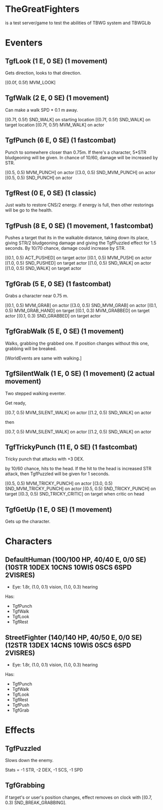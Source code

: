 # TheGreatFighters
is a test server/game to test the abilities of TBWG system and TBWGLib


# Eventers

## TgfLook (1 E, 0 SE) (1 movement)

Gets direction, looks to that direction.

[(0.0f, 0.5f) MVM_LOOK]

## TgfWalk (2 E, 0 SE) (1 movement)

Can make a walk SPD * 0.1 m away.

[(0.7f, 0.5f) SND_WALK] on starting location
[(0.7f, 0.5f) SND_WALK] on target location
[(0.7f, 0.5f) MVM_WALK] on actor

## TgfPunch (6 E, 0 SE) (1 fastcombat)

Punch to somewhere closer than 0.75m.
If there's a character, 5*STR bludgeoning will
be given. In chance of 10/60, damage will be increased
by STR.

[(0.5, 0.5) MVM_PUNCH] on actor
[(3.0, 0.5) SND_MVM_PUNCH] on actor
[(0.5, 0.5) SND_PUNCH] on actor

## TgfRest (0 E, 0 SE) (1 classic)

Just waits to restore CNS/2 energy.
if energy is full, then other restorings
will be go to the health.

## TgfPush (8 E, 0 SE) (1 movement, 1 fastcombat)

Pushes a target that its in the walkable distance,
taking down its place, giving STR/2 bludgeoning
damage and giving the TgfPuzzled effect for 1.5 seconds.
By 10/70 chance, damage could increase by STR.

[(0.1, 0.5) ACT_PUSHED] on target actor
[(0.1, 0.5) MVM_PUSH] on actor
[(1.0, 0.5) SND_PUSHED] on target actor
[(1.0, 0.5) SND_WALK] on actor
[(1.0, 0.5) SND_WALK] on target actor

## TgfGrab (5 E, 0 SE) (1 fastcombat)

Grabs a character near 0.75 m.

[(0.1, 0.5) MVM_GRAB] on actor
[(3.0, 0.5) SND_MVM_GRAB] on actor
[(0.1, 0.5) MVM_GRAB_HAND] on target
[(0.1, 0.3) MVM_GRABBED] on target actor
[(0.1, 0.3) SND_GRABBED] on target actor

## TgfGrabWalk (5 E, 0 SE) (1 movement)

Walks, grabbing the grabbed one. If position changes
without this one, grabbing will be breaked.

[WorldEvents are same with walking.]

## TgfSilentWalk (1 E, 0 SE) (1 movement) (2 actual movement)

Two stepped walking eventer.

Get ready,

[(0.7, 0.5) MVM_SILENT_WALK] on actor
[(1.2, 0.5) SND_WALK] on actor

then
 
[(0.7, 0.5) MVM_SILENT_WALK] on actor
[(1.2, 0.5) SND_WALK] on actor

## TgfTrickyPunch (11 E, 0 SE) (1 fastcombat)

Tricky punch that attacks with +3 DEX.

by 10/60 chance, hits to the head. If the hit to the
head is increased STR attack, then TgfPuzzled will be
given for 1 seconds.

[(0.5, 0.5) MVM_TRICKY_PUNCH] on actor
[(3.0, 0.5) SND_MVM_TRICKY_PUNCH] on actor
[(0.5, 0.5) SND_TRICKY_PUNCH] on target
[(0.3, 0.5) SND_TRICKY_CRITIC] on target when critic on head

## TgfGetUp (1 E, 0 SE) (1 movement)

Gets up the character.

# Characters

## DefaultHuman (100/100 HP, 40/40 E, 0/0 SE) (10STR 10DEX 10CNS 10WIS 0SCS 6SPD 2VISRES)

- Eye: 1.8r, (1.0, 0.1) vision, (1.0, 0.3) hearing

Has:
- TgfPunch
- TgfWalk
- TgfLook
- TgfRest


## StreetFighter (140/140 HP, 40/50 E, 0/0 SE) (12STR 13DEX 14CNS 10WIS 0SCS 6SPD 2VISRES)

- Eye: 1.8r, (1.0, 0.1) vision, (1.0, 0.3) hearing

Has:
- TgfPunch
- TgfWalk
- TgfLook
- TgfRest
- TgfPush
- TgfGrab





# Effects

## TgfPuzzled

Slows down the enemy.

Stats = -1 STR, -2 DEX, -1 SCS, -1 SPD

## TgfGrabbing

if target's or user's position changes, effect removes on clock with [(0.7, 0.3) SND_BREAK_GRABBING].